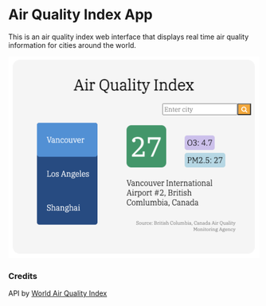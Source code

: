 # Air Quality Index App

This is an air quality index web interface that displays real time air quality information for cities around the world. 

<img src="app-screenshot.png" width="600">


### Credits
API by [World Air Quality Index](https://waqi.info/)

